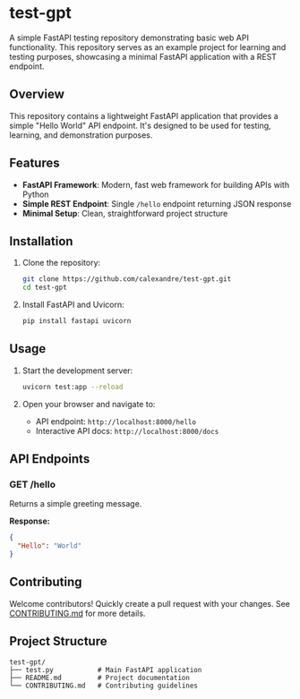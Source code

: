 # test-gpt

A simple FastAPI testing repository demonstrating basic web API functionality. This repository serves as an example project for learning and testing purposes, showcasing a minimal FastAPI application with a REST endpoint.

## Overview

This repository contains a lightweight FastAPI application that provides a simple "Hello World" API endpoint. It's designed to be used for testing, learning, and demonstration purposes.

## Features

- **FastAPI Framework**: Modern, fast web framework for building APIs with Python
- **Simple REST Endpoint**: Single `/hello` endpoint returning JSON response
- **Minimal Setup**: Clean, straightforward project structure

## Installation

1. Clone the repository:
   ```bash
   git clone https://github.com/calexandre/test-gpt.git
   cd test-gpt
   ```

2. Install FastAPI and Uvicorn:
   ```bash
   pip install fastapi uvicorn
   ```

## Usage

1. Start the development server:
   ```bash
   uvicorn test:app --reload
   ```

2. Open your browser and navigate to:
   - API endpoint: `http://localhost:8000/hello`
   - Interactive API docs: `http://localhost:8000/docs`

## API Endpoints

### GET /hello

Returns a simple greeting message.

**Response:**
```json
{
  "Hello": "World"
}
```

## Contributing

Welcome contributors! Quickly create a pull request with your changes. See [CONTRIBUTING.md](CONTRIBUTING.md) for more details.

## Project Structure

```
test-gpt/
├── test.py           # Main FastAPI application
├── README.md         # Project documentation
└── CONTRIBUTING.md   # Contributing guidelines
```
